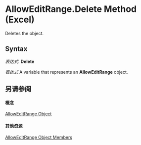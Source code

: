 
# AllowEditRange.Delete Method (Excel)

Deletes the object.


## Syntax

 _表达式_. **Delete**

 _表达式_ A variable that represents an **AllowEditRange** object.


## 另请参阅


#### 概念


[AllowEditRange Object](2bfd80d1-3a59-162e-194a-8699ca6b0d4b.md)
#### 其他资源


[AllowEditRange Object Members](http://msdn.microsoft.com/library/4b7e9143-6bdf-b7ba-ba33-5116343bb1e4%28Office.15%29.aspx)